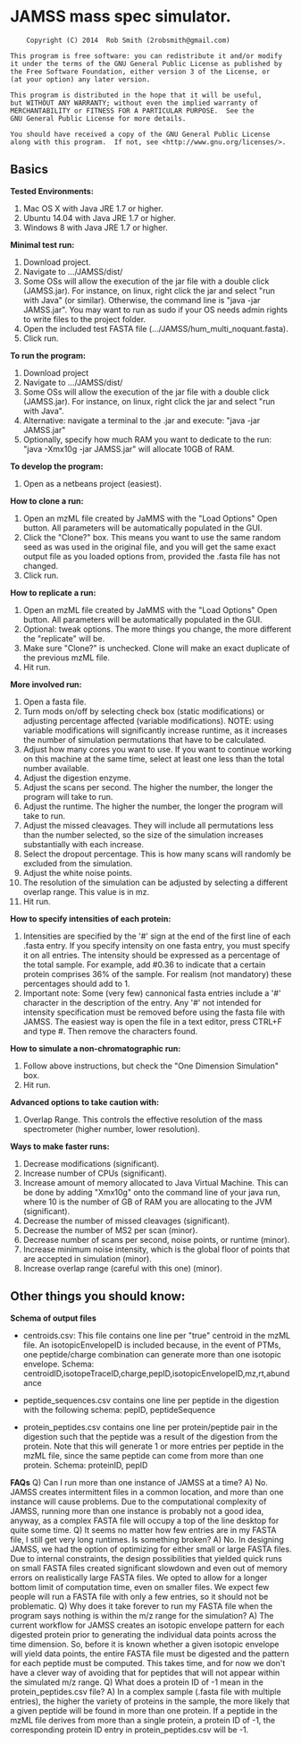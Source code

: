 JAMSS mass spec simulator.
====
		Copyright (C) 2014  Rob Smith (2robsmith@gmail.com)

    This program is free software: you can redistribute it and/or modify
    it under the terms of the GNU General Public License as published by
    the Free Software Foundation, either version 3 of the License, or
    (at your option) any later version.

    This program is distributed in the hope that it will be useful,
    but WITHOUT ANY WARRANTY; without even the implied warranty of
    MERCHANTABILITY or FITNESS FOR A PARTICULAR PURPOSE.  See the
    GNU General Public License for more details.

    You should have received a copy of the GNU General Public License
    along with this program.  If not, see <http://www.gnu.org/licenses/>.

Basics
-------
**Tested Environments:**
1) Mac OS X with Java JRE 1.7 or higher.
2) Ubuntu 14.04 with Java JRE 1.7 or higher.
3) Windows 8 with Java JRE 1.7 or higher.

**Minimal test run:**
1) Download project.
2) Navigate to .../JAMSS/dist/
3) Some OSs will allow the execution of the jar file with a double click (JAMSS.jar). For instance, on linux, right click the jar and select "run with Java" (or similar). Otherwise, the command line is "java -jar JAMSS.jar". You may want to run as sudo if your OS needs admin rights to write files to the project folder.
4) Open the included test FASTA file (.../JAMSS/hum\_multi\_noquant.fasta).
5) Click run.

**To run the program:**
1) Download project
2) Navigate to .../JAMSS/dist/
3) Some OSs will allow the execution of the jar file with a double click (JAMSS.jar). For instance, on linux, right click the jar and select "run with Java".
4) Alternative: navigate a terminal to the .jar and execute: "java -jar JAMSS.jar"
5) Optionally, specify how much RAM you want to dedicate to the run: "java -Xmx10g -jar JAMSS.jar" will allocate 10GB of RAM. 

**To develop the program:**
1) Open as a netbeans project (easiest).

**How to clone a run:**
1) Open an mzML file created by JaMMS with the "Load Options" Open button. All parameters will be automatically populated in the GUI.
2) Click the "Clone?" box. This means you want to use the same random seed as was used in the original file, and you will get the same exact output file as you loaded options from, provided the .fasta file has not changed.
3) Click run.

**How to replicate a run:**
1) Open an mzML file created by JaMMS with the "Load Options" Open button. All parameters will be automatically populated in the GUI.
2) Optional: tweak options. The more things you change, the more different the "replicate" will be.
3) Make sure "Clone?" is unchecked. Clone will make an exact duplicate of the previous mzML file.
3) Hit run.

**More involved run:**
1) Open a fasta file.
2) Turn mods on/off by selecting check box (static modifications) or adjusting percentage affected (variable modifications). NOTE: using variable modifications will significantly increase runtime, as it increases the number of simulation permutations that have to be calculated.
3) Adjust how many cores you want to use. If you want to continue working on this machine at the same time, select at least one less than the total number available. 
4) Adjust the digestion enzyme.
5) Adjust the scans per second. The higher the number, the longer the program will take to run.
6) Adjust the runtime. The higher the number, the longer the program will take to run.
7) Adjust the missed cleavages. They will include all permutations less than the number selected, so the size of the simulation increases substantially with each increase.
8) Select the dropout percentage. This is how many scans will randomly be excluded from the simulation.
9) Adjust the white noise points.
10) The resolution of the simulation can be adjusted by selecting a different overlap range. This value is in mz.
11) Hit run.

**How to specify intensities of each protein:**
1) Intensities are specified by the '#' sign at the end of the first line of each .fasta entry. If you specify intensity on one fasta entry, you must specify it on all entries. The intensity should be expressed as a percentage of the total sample. For example, add #0.36 to indicate that a certain protein comprises 36% of the sample. For realism (not mandatory) these percentages should add to 1.
2) Important note: Some (very few) cannonical fasta entries include a '#' character in the description of the entry. Any '#' not intended for intensity specification must be removed before using the fasta file with JAMSS. The easiest way is open the file in a text editor, press CTRL+F and type #. Then remove the characters found.

**How to simulate a non-chromatographic run:**
1) Follow above instructions, but check the "One Dimension Simulation" box.
2) Hit run.

**Advanced options to take caution with:**
1) Overlap Range. This controls the effective resolution of the mass spectrometer (higher number, lower resolution).

**Ways to make faster runs:**
1) Decrease modifications (significant).
2) Increase number of CPUs (significant).
3) Increase amount of memory allocated to Java Virtual Machine. This can be done by adding "Xmx10g" onto the command line of your java run, where 10 is the number of GB of RAM you are allocating to the JVM (significant).
4) Decrease the number of missed cleavages (significant).
5) Decrease the number of MS2 per scan (minor).
6) Decrease number of scans per second, noise points, or runtime (minor).
7) Increase minimum noise intensity, which is the global floor of points that are accepted in simulation (minor).
8) Increase overlap range (careful with this one) (minor).

Other things you should know:
--------

**Schema of output files**
* centroids.csv: This file contains one line per "true" centroid in the mzML file. An isotopicEnvelopeID is included because, in the event of PTMs, one peptide/charge combination can generate more than one isotopic envelope. Schema:
centroidID,isotopeTraceID,charge,pepID,isotopicEnvelopeID,mz,rt,abundance

* peptide_sequences.csv contains one line per peptide in the digestion with the following schema:
pepID, peptideSequence

* protein_peptides.csv contains one line per protein/peptide pair in the digestion such that the peptide was a result of the digestion from the protein. Note that this will generate 1 or more entries per peptide in the mzML file, since the same peptide can come from more than one protein. Schema:
proteinID, pepID

**FAQs**
Q) Can I run more than one instance of JAMSS at a time?
A) No. JAMSS creates intermittent files in a common location, and more than one instance will cause problems. Due to the computational complexity of JAMSS, running more than one instance is probably not a good idea, anyway, as a complex FASTA file will occupy a top of the line desktop for quite some time.
Q) It seems no matter how few entries are in my FASTA file, I still get very long runtimes. Is something broken?
A) No. In designing JAMSS, we had the option of optimizing for either small or large FASTA files. Due to internal constraints, the design possibilities that yielded quick runs on small FASTA files created significant slowdown and even out of memory errors on realistically large FASTA files. We opted to allow for a longer bottom limit of computation time, even on smaller files. We expect few people will run a FASTA file with only a few entries, so it should not be problematic.
Q) Why does it take forever to run my FASTA file when the program says nothing is within the m/z range for the simulation?
A) The current workflow for JAMSS creates an isotopic envelope pattern for each digested protein prior to generating the individual data points across the time dimension. So, before it is known whether a given isotopic envelope will yield data points, the entire FASTA file must be digested and the pattern for each peptide must be computed. This takes time, and for now we don't have a clever way of avoiding that for peptides that will not appear within the simulated m/z range.
Q) What does a protein ID of -1 mean in the protein_peptides.csv file?
A) In a complex sample (.fasta file with multiple entries), the higher the variety of proteins in the sample, the more likely that a given peptide will be found in more than one protein. If a peptide in the mzML file derives from more than a single protein, a protein ID of -1, the corresponding protein ID entry in protein_peptides.csv will be -1.
